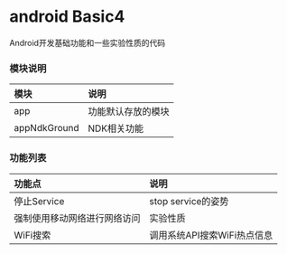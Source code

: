 # android Basic4

Android开发基础功能和一些实验性质的代码

### 模块说明
|模块|说明|
|:---|:---|
|app |功能默认存放的模块|
|appNdkGround|NDK相关功能|

### 功能列表
|功能点|说明|
|:-----|:---|
|停止Service|stop service的姿势|
|强制使用移动网络进行网络访问|实验性质|
|WiFi搜索|调用系统API搜索WiFi热点信息|

